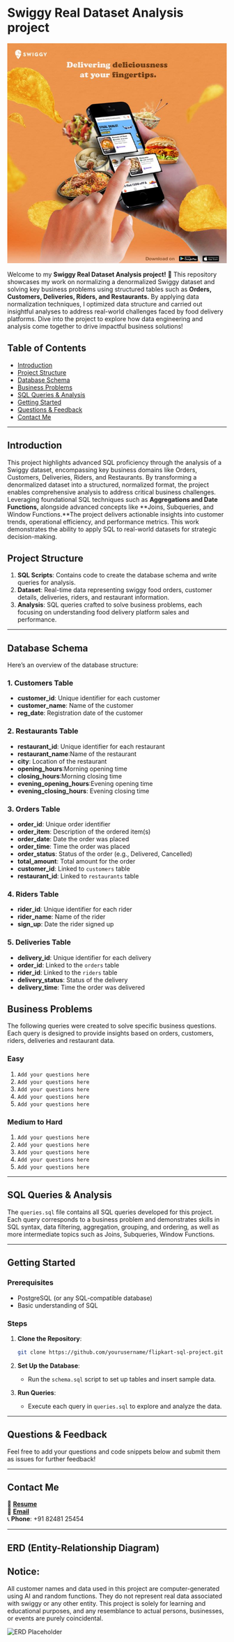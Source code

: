 # Swiggy Real Dataset Analysis project

![Project Banner Placeholder](https://github.com/sureka2003/Swiggy/blob/main/Swiggy%20image.jpg)

Welcome to my **Swiggy Real Dataset Analysis project!** 🚀
This repository showcases my work on normalizing a denormalized Swiggy dataset and solving key business problems using structured tables such as **Orders, Customers, Deliveries, Riders, and Restaurants.** By applying data normalization techniques, I optimized data structure and carried out insightful analyses to address real-world challenges faced by food delivery platforms.
Dive into the project to explore how data engineering and analysis come together to drive impactful business solutions!


## Table of Contents
- [Introduction](#introduction)
- [Project Structure](#project-structure)
- [Database Schema](#database-schema)
- [Business Problems](#business-problems)
- [SQL Queries & Analysis](#sql-queries--analysis)
- [Getting Started](#getting-started)
- [Questions & Feedback](#questions--feedback)
- [Contact Me](#contact-me)

---

## Introduction

This project highlights advanced SQL proficiency through the analysis of a Swiggy dataset, encompassing key business domains like Orders, Customers, Deliveries, Riders, and Restaurants. By transforming a denormalized dataset into a structured, normalized format, the project enables comprehensive analysis to address critical business challenges. Leveraging foundational SQL techniques such as **Aggregations and Date Functions,** alongside advanced concepts like **Joins, Subqueries, and Window Functions.**The project delivers actionable insights into customer trends, operational efficiency, and performance metrics. This work demonstrates the ability to apply SQL to real-world datasets for strategic decision-making.

## Project Structure

1. **SQL Scripts**: Contains code to create the database schema and write queries for analysis.
2. **Dataset**: Real-time data representing swiggy food orders, customer details, deliveries, riders, and restaurant information.
3. **Analysis**: SQL queries crafted to solve business problems, each focusing on understanding food delivery platform sales and performance.

---

## Database Schema

Here’s an overview of the database structure:

### 1. **Customers Table**
- **customer_id**: Unique identifier for each customer
- **customer_name**: Name of the customer
- **reg_date**: Registration date of the customer

### 2. **Restaurants Table**
- **restaurant_id**: Unique identifier for each restaurant
- **restaurant_name**:Name of the restaurant
- **city**: Location of the restaurant
- **opening_hours**:Morning opening time
- **closing_hours**:Morning closing time
- **evening_opening_hours**:Evening opening time
- **evening_closing_hours**: Evening closing time


### 3. **Orders Table**
- **order_id**: Unique order identifier
- **order_item**: Description of the ordered item(s)
- **order_date**:  Date the order was placed
- **order_time**:  Time the order was placed
- **order_status**: Status of the order (e.g., Delivered, Cancelled)
- **total_amount**: Total amount for the order
- **customer_id**: Linked to `customers` table
- **restaurant_id**: Linked to `restaurants` table

### 4. **Riders Table**
- **rider_id**: Unique identifier for each rider
- **rider_name**:  Name of the rider
- **sign_up**: Date the rider signed up

### 5. **Deliveries Table**
- **delivery_id**: Unique identifier for each delivery
- **order_id**: Linked to the `orders` table
- **rider_id**: Linked to the `riders` table
- **delivery_status**: Status of the delivery 
- **delivery_time**: Time the order was delivered 

## Business Problems

The following queries were created to solve specific business questions. Each query is designed to provide insights based on orders, customers, riders, deliveries and restaurant data.

### Easy 
1. `Add your questions here`
2. `Add your questions here`
3. `Add your questions here`
4. `Add your questions here`
5. `Add your questions here`
   
### Medium to Hard
1. `Add your questions here`
2. `Add your questions here`
3. `Add your questions here`
4. `Add your questions here`
5. `Add your questions here`
   
---

## SQL Queries & Analysis

The `queries.sql` file contains all SQL queries developed for this project. Each query corresponds to a business problem and demonstrates skills in SQL syntax, data filtering, aggregation, grouping, and ordering, as well as more intermediate topics such as Joins, Subqueries, Window Functions.

---

## Getting Started

### Prerequisites
- PostgreSQL (or any SQL-compatible database)
- Basic understanding of SQL

### Steps
1. **Clone the Repository**:
   ```bash
   git clone https://github.com/yourusername/flipkart-sql-project.git
   ```
2. **Set Up the Database**:
   - Run the `schema.sql` script to set up tables and insert sample data.

3. **Run Queries**:
   - Execute each query in `queries.sql` to explore and analyze the data.

---

## Questions & Feedback

Feel free to add your questions and code snippets below and submit them as issues for further feedback!

---

## Contact Me

📄 **[Resume](https://drive.google.com/file/d/1MprFBFLA7zugNGkSlYkCJwafZDyyVYur/view?usp=sharing)**  
📧 **[Email](mailto:surekafathimsf2003@gmail.com)**  
📞 **Phone**: +91 82481 25454

---

## ERD (Entity-Relationship Diagram)

## Notice:
All customer names and data used in this project are computer-generated using AI and random
functions. They do not represent real data associated with swiggy or any other entity. This
project is solely for learning and educational purposes, and any resemblance to actual persons,
businesses, or events are purely coincidental.

![ERD Placeholder](https://github.com/najirh/Flipkart--SQL-Project-B01/blob/main/Flipkart%20Project%20Schemas.png)
